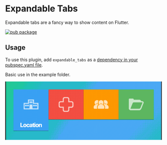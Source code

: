 # Expandable Tabs

Expandable tabs are a fancy way to show content on Flutter.

[![pub package](https://img.shields.io/pub/v/expandable_tabs.svg?style=plastic)](https://pub.dartlang.org/packages/expandable_tabs)

## Usage

To use this plugin, add `expandable_tabs` as a [dependency in your pubspec.yaml file](https://flutter.io/platform-plugins/).

Basic use in the example folder.

![Image](example.gif)
